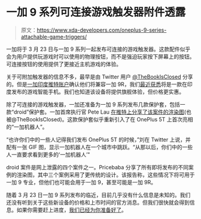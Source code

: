 # 一加 9 系列可连接游戏触发器附件透露

> 原文：<https://www.xda-developers.com/oneplus-9-series-attachable-game-triggers/>

一加将于 3 月 23 日与一加 9 系列一起发布可连接的游戏触发器。这款配件似乎会为用户提供玩游戏时可以使用的物理按钮，而不是强迫玩家按下屏幕上的按钮。可连接按钮的使用提供了更接近主机游戏的体验。

关于可附加触发器的信息不多，最早是由 Twitter 用户 [@TheBookIsClosed](https://twitter.com/thebookisclosed/status/1372654859271430152) 分享的。但是[一加印度推特账户](https://twitter.com/OnePlus_IN/status/1372912212331745286)确认他们将兼容一加 9R，我们[最近获悉](https://www.xda-developers.com/oneplus-9r-gaming-flagship-india/)将是一款在印度发布的游戏智能手机。我们也知道该设备将提供旗舰体验，但价格更实惠。

除了可连接的游戏触发器，一加还准备为一加 9 系列发布几款保护套，包括一款“droid”保护套。一加首席执行官 Pete Lau [在推特上分享了该案件的渲染图](https://twitter.com/PeteLau/status/1372920411571228672)(也被@TheBookIsClosed)。这款保护套似乎重新引入了在 OnePlus 5T 上首次亮相的“一加机器人”。

“也许你们中的一些人记得我们发布 OnePlus 5T 的时候，”刘在 Twitter 上说，并配有一张 GIF 图，显示一加机器人在一个城市中跳跃。“从那以后，你们中的一些人一直要求看到更多的‘一加机器人’"

droid 案件是网上泄露的四个案件之一。Pricebaba 分享了所有即将发布的不同案例的渲染图，其中三个案例采用了更传统的设计。该报告称，这些情况下将可用于一加 9 专业，但他们也可能会用于一加 9，甚至可能是一加 9R。

随着 3 月 23 日一加 9 系列发布的临近，目前几乎没有什么信息是未知的。我们还没有听到关于这些新设备的价格和上市时间的官方消息。但我们很快就会得到信息。如果你需要赶上进度，[我们已经为你准备好了](https://www.xda-developers.com/oneplus-9/)。